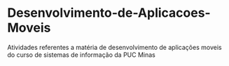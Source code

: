 # Desenvolvimento-de-Aplicacoes-Moveis
Atividades referentes a matéria de desenvolvimento de aplicações moveis do curso de sistemas de informação da PUC Minas 
